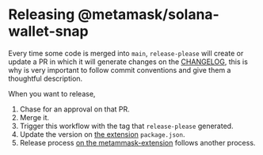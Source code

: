 # Releasing @metamask/solana-wallet-snap

Every time some code is merged into `main`, `release-please` will create or update a PR in which it will generate changes on the [CHANGELOG](../CHANGELOG.md), this is why is very important to follow commit conventions and give them a thoughtful description.

When you want to release,

1. Chase for an approval on that PR.
2. Merge it.
3. Trigger this workflow with the tag that `release-please` generated.
4. Update the version on [the extension](https://github.com/MetaMask/metamask-extension) `package.json`.
5. Release process [on the metammask-extension](https://github.com/MetaMask/metamask-extension/blob/develop/docs/publishing.md) follows another process.
